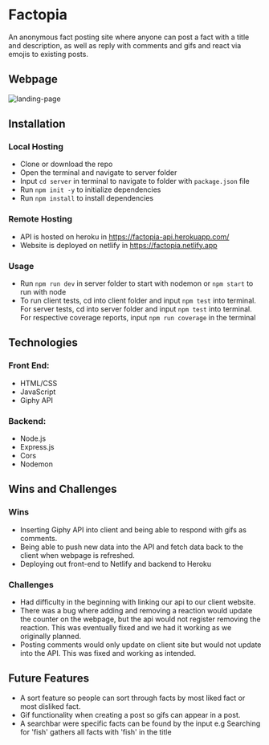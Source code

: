 # Factopia

An anonymous fact posting site where anyone can post a fact with a title and description, as well as reply with comments and gifs and react via emojis to existing posts.

## Webpage

![landing-page](landing-page.gif)

## Installation

### Local Hosting

- Clone or download the repo
- Open the terminal and navigate to server folder
- Input `cd server` in terminal to navigate to folder with `package.json` file
- Run `npm init -y` to initialize dependencies
- Run `npm install` to install dependencies

### Remote Hosting

- API is hosted on heroku in https://factopia-api.herokuapp.com/
- Website is deployed on netlify in https://factopia.netlify.app

### Usage

- Run `npm run dev` in server folder to start with nodemon or `npm start` to run with node
- To run client tests, cd into client folder and input `npm test` into terminal. For server tests, cd into server folder and input `npm test` into terminal. For respective coverage reports, input `npm run coverage` in the terminal

## Technologies

### Front End:

- HTML/CSS
- JavaScript
- Giphy API

### Backend:

- Node.js
- Express.js
- Cors
- Nodemon

## Wins and Challenges

### Wins

- Inserting Giphy API into client and being able to respond with gifs as comments.
- Being able to push new data into the API and fetch data back to the client when webpage is refreshed.
- Deploying out front-end to Netlify and backend to Heroku

### Challenges

- Had difficulty in the beginning with linking our api to our client website.
- There was a bug where adding and removing a reaction would update the counter on the webpage, but the api would not register removing the reaction. This was eventually fixed and we had it working as we originally planned.
- Posting comments would only update on client site but would not update into the API. This was fixed and working as intended.

## Future Features

- A sort feature so people can sort through facts by most liked fact or most disliked fact.
- Gif functionality when creating a post so gifs can appear in a post.
- A searchbar were specific facts can be found by the input e.g Searching for 'fish' gathers all facts with 'fish' in the title
